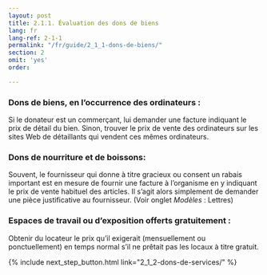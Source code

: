 ```yaml
---
layout: post
title: 2.1.1. Évaluation des dons de biens
lang: fr
lang-ref: 2-1-1
permalink: "/fr/guide/2_1_1-dons-de-biens/"
section: 2
omit: 'yes'
order: 

---
```

### Dons de biens, en l’occurrence des ordinateurs :

Si le donateur est un commerçant, lui demander une facture indiquant le prix de détail du bien. Sinon, trouver le prix de vente des ordinateurs sur les sites Web de détaillants qui vendent ces mêmes ordinateurs.

### Dons de nourriture et de boissons:

Souvent, le fournisseur qui donne à titre gracieux ou consent un rabais important est en mesure de fournir une facture à l’organisme en y indiquant le prix de vente habituel des articles. Il s’agit alors simplement de demander une pièce justificative au fournisseur. (Voir onglet _Modèles_ : Lettres)

### Espaces de travail ou d’exposition offerts gratuitement :

Obtenir du locateur le prix qu’il exigerait (mensuellement ou ponctuellement) en temps normal s’il ne prêtait pas les locaux à titre gratuit.

{% include next_step_button.html link="2_1_2-dons-de-services/" %}